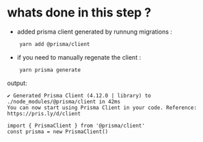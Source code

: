 # whats done in this step ?
- added prisma client generated by runnung migrations : 
```bash
    yarn add @prisma/client
```
- if you need to manually regenate the client :
```bash
    yarn prisma generate
```
output:
```
✔ Generated Prisma Client (4.12.0 | library) to ./node_modules/@prisma/client in 42ms
You can now start using Prisma Client in your code. Reference: https://pris.ly/d/client

import { PrismaClient } from '@prisma/client'
const prisma = new PrismaClient()
```